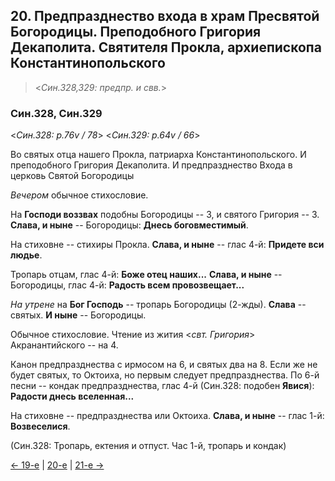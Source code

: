 
## 20. Предпразднество входа в храм Пресвятой Богородицы. Преподобного Григория Декаполита. Святителя Прокла, архиепископа Константинопольского   

> <*Син.328,329: предпр. и свв.*>

### Син.328, Син.329

<*Син.328: p.76v / 78*>
<*Син.329: p.64v / 66*>

Во святых отца нашего Прокла, патриарха Константинопольского. 
И преподобного Григория Декаполита. 
И предпразднество Входа в церковь Святой Богородицы

*Вечером* обычное стихословие. 

На **Господи воззвах** подобны Богородицы -- 3, и святого Григория -- 3. 
**Слава, и ныне** -- Богородицы: **Днесь боговместимый**. 

На стиховне -- стихиры Прокла. 
**Слава, и ныне** -- глас 4-й: **Придете вси людье**.

Тропарь отцам, глас 4-й: **Боже отец наших...**
**Слава, и ныне** -- Богородицы, глас 4-й: **Радость всем провозвещает...**

*На утрене* на **Бог Господь** -- тропарь Богородицы (2-жды). 
**Слава** -- святых. **И ныне** -- Богородицы.

Обычное стихословие. Чтение из жития <*свт. Григория*> Акранантийского -- на 4.

Канон предпразднества с ирмосом на 6, и святых два на 8.
Если же не будет святых, то Октоиха, но первым следует предпразднества.
По 6-й песни -- кондак предпразднества, глас 4-й (Син.328: подобен **Явися**): 
**Радости днесь вселенная...**

На стиховне -- предпразднества или Октоиха. 
**Слава, и ныне** -- глас 1-й: **Возвеселися**. 

(Син.328: Тропарь, ектения и отпуст. Час 1-й, тропарь и кондак)

[← 19-е](11_19_SAB.ru.md) | [20-е](README.md#20-й) | [21-е →](11_21_SAB.ru.md)
